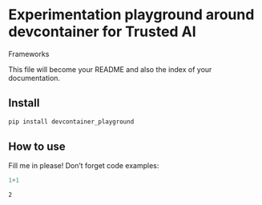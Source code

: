 # Experimentation playground around devcontainer for Trusted AI
Frameworks

<!-- WARNING: THIS FILE WAS AUTOGENERATED! DO NOT EDIT! -->

This file will become your README and also the index of your
documentation.

## Install

``` sh
pip install devcontainer_playground
```

## How to use

Fill me in please! Don’t forget code examples:

``` python
1+1
```

    2
